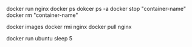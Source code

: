 docker run nginx 
docker ps
dokcer ps -a
docker stop "container-name"
docker rm "container-name"

docker images
docker rmi nginx
docker pull nginx

<!-- docker run ubuntu
docker ps
    sees nothing
docker ps -a -->

docker run ubuntu sleep 5